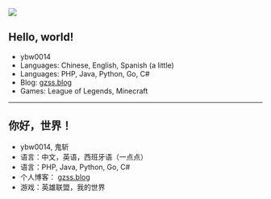 ![](https://github-readme-stats.vercel.app/api?username=ybw0014&show_icons=true&hide_title=true)

## Hello, world!

- ybw0014
- Languages: Chinese, English, Spanish (a little)
- Languages: PHP, Java, Python, Go, C#
- Blog: [gzss.blog](https://gzss.blog)
- Games: League of Legends, Minecraft

---

## 你好，世界！

- ybw0014, 鬼斩
- 语言：中文，英语，西班牙语（一点点）
- 语言：PHP, Java, Python, Go, C#
- 个人博客： [gzss.blog](https://gzss.blog)
- 游戏：英雄联盟，我的世界
